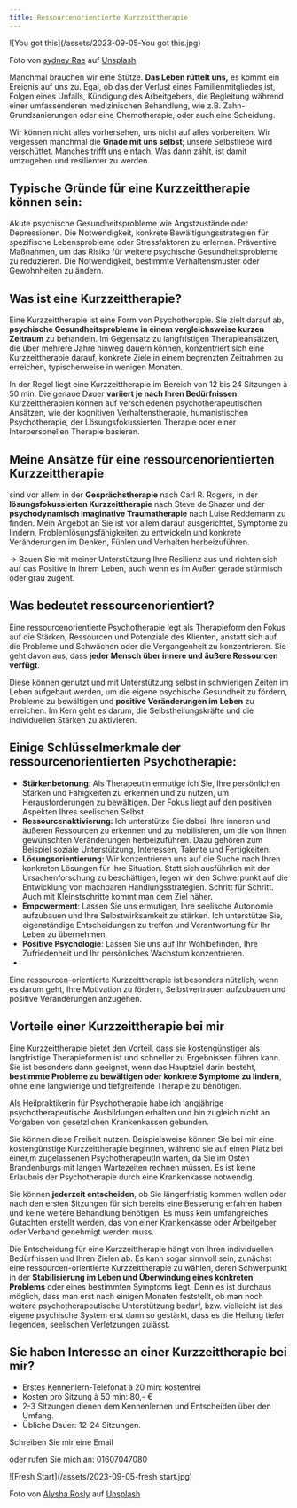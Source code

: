 ```yaml
---
title: Ressourcenorientierte Kurzzeittherapie
---
```


![You got this](/assets/2023-09-05-You got this.jpg)

Foto von <a href="https://unsplash.com/de/@srz?utm_source=unsplash&utm_medium=referral&utm_content=creditCopyText">sydney Rae</a> auf <a href="https://unsplash.com/de/fotos/getrocknete-blatter-auf-sand-braun-geM5lzDj4Iw?utm_source=unsplash&utm_medium=referral&utm_content=creditCopyText">Unsplash</a>
 

Manchmal brauchen wir eine Stütze. **Das Leben rüttelt uns,** es kommt ein Ereignis auf uns zu. Egal, ob das der Verlust eines Familienmitgliedes ist, Folgen eines Unfalls, Kündigung des Arbeitgebers, die Begleitung während einer umfassenderen medizinischen Behandlung, wie z.B. Zahn-Grundsanierungen oder eine Chemotherapie, oder auch eine Scheidung. 

Wir können nicht alles vorhersehen, uns nicht auf alles vorbereiten. Wir vergessen manchmal die **Gnade  mit uns selbst**; unsere Selbstliebe wird verschüttet. Manches trifft uns einfach. Was dann zählt, ist damit umzugehen und resilienter zu werden.  

 ## Typische Gründe für eine Kurzzeittherapie können sein:
Akute psychische Gesundheitsprobleme wie Angstzustände oder Depressionen.
Die Notwendigkeit, konkrete Bewältigungsstrategien für spezifische Lebensprobleme oder Stressfaktoren zu erlernen.
Präventive Maßnahmen, um das Risiko für weitere psychische Gesundheitsprobleme zu reduzieren.
Die Notwendigkeit, bestimmte Verhaltensmuster oder Gewohnheiten zu ändern.


## Was ist eine Kurzzeittherapie?
Eine Kurzzeittherapie ist eine Form von Psychotherapie. Sie zielt darauf ab, **psychische Gesundheitsprobleme in einem vergleichsweise kurzen Zeitraum** zu behandeln. Im Gegensatz zu langfristigen Therapieansätzen, die über mehrere Jahre hinweg dauern können, konzentriert sich eine Kurzzeittherapie darauf, konkrete Ziele in einem begrenzten Zeitrahmen zu erreichen, typischerweise in wenigen Monaten. 

In der Regel liegt eine Kurzzeittherapie im Bereich von 12 bis 24 Sitzungen à 50 min. Die genaue Dauer **variiert je nach Ihren Bedürfnissen**. Kurzzeittherapien können auf verschiedenen psychotherapeutischen Ansätzen, wie der kognitiven Verhaltenstherapie, humanistischen Psychotherapie, der Lösungsfokussierten Therapie oder einer Interpersonellen Therapie basieren. 

## Meine Ansätze für eine ressourcenorientierten Kurzzeittherapie
sind vor allem in der **Gesprächstherapie** nach Carl R. Rogers, in der **lösungsfokussierten Kurzzeittherapie** nach Steve de Shazer und der **psychodynamisch imaginative Traumatherapie** nach Luise Reddemann zu finden. Mein Angebot an Sie ist vor allem darauf ausgerichtet, Symptome zu lindern, Problemlösungsfähigkeiten zu entwickeln und konkrete Veränderungen im Denken, Fühlen und Verhalten herbeizuführen.

→ Bauen Sie mit meiner Unterstützung Ihre Resilienz aus und richten sich auf das Positive in Ihrem Leben, auch wenn es im Außen gerade stürmisch oder grau zugeht.

## Was bedeutet ressourcenorientiert?
Eine ressourcenorientierte Psychotherapie legt als Therapieform den Fokus auf die Stärken, Ressourcen und Potenziale des Klienten, anstatt sich auf die Probleme und Schwächen oder die Vergangenheit zu konzentrieren. Sie geht davon aus, dass **jeder Mensch über innere und äußere Ressourcen verfügt**. 

Diese können genutzt und mit Unterstützung selbst in schwierigen Zeiten im Leben aufgebaut werden, um die eigene psychische Gesundheit zu fördern, Probleme zu bewältigen und **positive Veränderungen im Leben** zu erreichen. Im Kern geht es darum, die Selbstheilungskräfte und die individuellen Stärken zu aktivieren.

## Einige Schlüsselmerkmale der ressourcenorientierten Psychotherapie:
- **Stärkenbetonung**: Als Therapeutin ermutige ich Sie, Ihre persönlichen Stärken und Fähigkeiten zu erkennen und zu nutzen, um Herausforderungen zu bewältigen. Der Fokus liegt auf den positiven Aspekten Ihres seelischen Selbst.
- **Ressourcenaktivierung:** Ich unterstütze Sie dabei, Ihre inneren und äußeren Ressourcen zu erkennen und zu mobilisieren, um die von Ihnen gewünschten Veränderungen herbeizuführen. Dazu gehören zum Beispiel soziale Unterstützung, Interessen, Talente und Fertigkeiten.
- **Lösungsorientierung:** Wir konzentrieren uns auf die Suche nach Ihren konkreten Lösungen für Ihre Situation. Statt sich ausführlich mit der Ursachenforschung zu beschäftigen, legen wir den Schwerpunkt auf die Entwicklung von machbaren Handlungsstrategien. Schritt für Schritt. Auch mit Kleinstschritte kommt man dem Ziel näher. 
- **Empowerment**: Lassen Sie uns ermutigen, Ihre seelische Autonomie aufzubauen und Ihre Selbstwirksamkeit zu stärken. Ich unterstütze Sie, eigenständige Entscheidungen zu treffen und Verantwortung für Ihr Leben zu übernehmen.
- **Positive Psychologie**: Lassen Sie uns auf Ihr Wohlbefinden, Ihre Zufriedenheit und Ihr persönliches Wachstum konzentrieren.
- 
Eine ressourcen-orientierte Kurzzeittherapie ist besonders nützlich, wenn es darum geht, Ihre Motivation zu fördern, Selbstvertrauen aufzubauen und positive Veränderungen anzugehen.

## Vorteile einer Kurzzeittherapie bei mir
Eine Kurzzeittherapie bietet den Vorteil, dass sie kostengünstiger als langfristige Therapieformen ist und schneller zu Ergebnissen führen kann. Sie ist besonders dann geeignet, wenn das Hauptziel darin besteht, **bestimmte Probleme zu bewältigen oder konkrete Symptome zu lindern**, ohne eine langwierige und tiefgreifende Therapie zu benötigen. 

Als Heilpraktikerin für Psychotherapie habe ich langjährige psychotherapeutische Ausbildungen erhalten und bin zugleich nicht an Vorgaben von gesetzlichen Krankenkassen gebunden.

Sie können diese Freiheit nutzen. Beispielsweise können Sie bei mir eine kostengünstige Kurzzeittherapie beginnen, während sie auf einen Platz bei einer,m zugelassenen PsychotherapeutIn warten, da Sie im Osten Brandenburgs mit langen Wartezeiten rechnen müssen. Es ist keine Erlaubnis der Psychotherapie durch eine Krankenkasse notwendig.  

Sie können **jederzeit entscheiden**, ob Sie längerfristig kommen wollen oder nach den ersten Sitzungen für sich bereits eine Besserung erfahren haben und keine weitere Behandlung benötigen. Es muss kein umfangreiches Gutachten erstellt werden, das von einer Krankenkasse oder Arbeitgeber oder Verband genehmigt werden muss. 

Die Entscheidung für eine Kurzzeittherapie hängt von Ihren individuellen Bedürfnissen und Ihren Zielen ab. Es kann sogar sinnvoll sein, zunächst eine ressourcen-orientierte Kurzzeittherapie zu wählen, deren Schwerpunkt in der **Stabilisierung im Leben und Überwindung eines konkreten Problems** oder eines bestimmten Symptoms liegt. Denn es ist durchaus möglich, dass man erst nach einigen Monaten feststellt, ob man noch weitere psychotherapeutische Unterstützung bedarf, bzw. vielleicht ist das eigene psychische System erst dann so gestärkt, dass es die Heilung tiefer liegenden, seelischen Verletzungen zulässt.

## Sie haben Interesse an einer Kurzzeittherapie bei mir?
- Erstes Kennenlern-Telefonat à 20 min: kostenfrei
- Kosten pro Sitzung à 50 min: 80,- €
- 2-3 Sitzungen dienen dem Kennenlernen und Entscheiden über den Umfang. 
- Übliche Dauer: 12-24 Sitzungen.  

Schreiben Sie mir eine Email
 
oder rufen Sie mich an: 01607047080

![Fresh Start](/assets/2023-09-05-fresh start.jpg)

Foto von <a href="https://unsplash.com/de/@sharmine27?utm_source=unsplash&utm_medium=referral&utm_content=creditCopyText">Alysha Rosly</a> auf <a href="https://unsplash.com/de/fotos/vb2qWEax4pM?utm_source=unsplash&utm_medium=referral&utm_content=creditCopyText">Unsplash</a>
  



